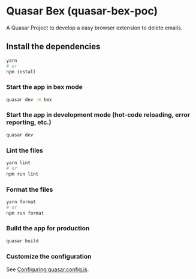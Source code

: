 # Quasar Bex (quasar-bex-poc)

A Quasar Project to develop a easy browser extension to delete emails.

## Install the dependencies
```bash
yarn
# or
npm install
```

### Start the app in bex mode
```bash
quasar dev -m bex
```


### Start the app in development mode (hot-code reloading, error reporting, etc.)
```bash
quasar dev
```


### Lint the files
```bash
yarn lint
# or
npm run lint
```


### Format the files
```bash
yarn format
# or
npm run format
```



### Build the app for production
```bash
quasar build
```

### Customize the configuration
See [Configuring quasar.config.js](https://v2.quasar.dev/quasar-cli-vite/quasar-config-js).
